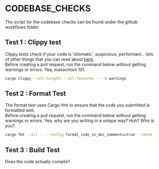# CODEBASE_CHECKS

The script for the codebase checks can be found under the github workflows folder.  

## Test 1 : Clippy test
Clippy tests check if your code is 'idiomatic', suspicious, performant... lots of other things that you can read about [here][clippy-intro].  
Before creating a pull request, run the command below without getting warnings or errors. Yea, masochism 101.  
```bash
cargo clippy --all-targets --all-features -- -D warnings
```

## Test 2 : Format Test
The format test uses Cargo-fmt to ensure that the code you submitted is formatted well.  
Before creating a pull request, run the command below without getting warnings or errors. Yea, why are you writing in a unique way? Huh? Who is you?.  
```bash
cargo fmt --all -- --config format_code_in_doc_comments=true --check
```

## Test 3 : Build Test
Does the code actually compile?  






[clippy-intro]: https://doc.rust-lang.org/stable/clippy/index.html